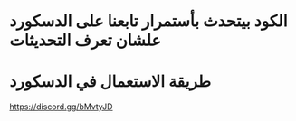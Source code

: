# الكود بيتحدث بأستمرار تابعنا على الدسكورد علشان تعرف التحديثات
# طريقة الاستعمال في الدسكورد
https://discord.gg/bMvtyJD
